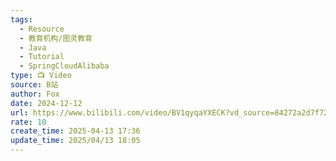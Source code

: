 ```yaml
---
tags:
  - Resource
  - 教育机构/图灵教育
  - Java
  - Tutorial
  - SpringCloudAlibaba
type: 📺 Video
source: B站
author: Fox
date: 2024-12-12
url: https://www.bilibili.com/video/BV1qyqaYXECK?vd_source=84272a2d7f72158b38778819be5bc6ad
rate: 10
create_time: 2025-04-13 17:36
update_time: 2025/04/13 18:05
---
```

